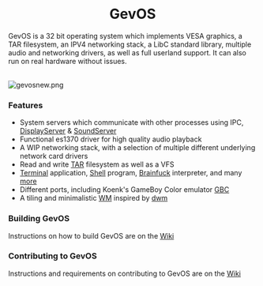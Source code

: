 <br><h1 align="center">GevOS</h1>
GevOS is a 32 bit operating system which implements VESA graphics, a TAR filesystem, an IPV4 networking stack, a LibC standard library, multiple audio and networking drivers, as well as full userland support. It can also run on real hardware without issues.<br><br>

![gevosnew.png](https://i.postimg.cc/8TsZmX5V/screenshot.png)

### Features
  * System servers which communicate with other processes using IPC, [DisplayServer](Userland/Servers/Display/) & [SoundServer](Userland/Servers/Sound/)
  * Functional es1370 driver for high quality audio playback
  * A WIP networking stack, with a selection of multiple different underlying network card drivers
  * Read and write [TAR](Kernel/Filesystem/) filesystem as well as a VFS
  * [Terminal](Userland/Apps/Terminal) application, [Shell](Userland/Apps/Shell) program, [Brainfuck](Userland/Apps/Brainfuck) interpreter, and many [more](Userland/Apps/) 
  * Different ports, including Koenk's GameBoy Color emulator [GBC](Userland/Ports/GBC)
  * A tiling and minimalistic [WM](Userland/Servers/Display) inspired by [dwm](https://dwm.suckless.org/)

### Building GevOS

Instructions on how to build GevOS are on the [Wiki](https://github.com/KamalDevelopers/GevOS/wiki/Building-GevOS)

### Contributing to GevOS

Instructions and requirements on contributing to GevOS are on the [Wiki](https://github.com/KamalDevelopers/GevOS/wiki/Contributing-to-GevOS)

